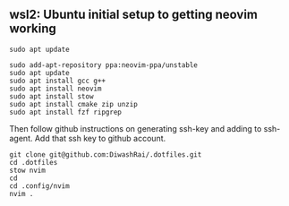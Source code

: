 
## wsl2: Ubuntu initial setup to getting neovim working

```
sudo apt update

sudo add-apt-repository ppa:neovim-ppa/unstable
sudo apt update
sudo apt install gcc g++
sudo apt install neovim
sudo apt install stow
sudo apt install cmake zip unzip
sudo apt install fzf ripgrep

```
Then follow github instructions on generating ssh-key and adding to ssh-agent. Add that ssh
key to github account.

```
git clone git@github.com:DiwashRai/.dotfiles.git
cd .dotfiles
stow nvim
cd
cd .config/nvim
nvim .
```